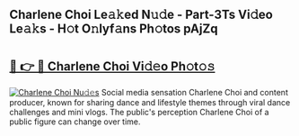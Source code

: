 ## Charlene Choi Le𝚊𝚔ed N𝚞𝚍e - Part-3Ts Vi𝚍eo Le𝚊𝚔s - H𝚘t O𝚗lyf𝚊ns Ph𝚘tos pAjZq

# <h2><a href="http://hf1j1v7.feru.top/?c=Charlene+Choi">🔗 👉 🔴 Charlene Choi Vi𝚍𝚎o Ph𝚘t𝚘𝚜</a></h2>

[![Charlene Choi Nu𝚍𝚎s](https://i.imgur.com/0TWrTi3.gif)](http://hf1j1v7.feru.top/?c=Charlene+Choi)
Social media sensation Charlene Choi and content producer, known for sharing dance and lifestyle themes through viral dance challenges and mini vlogs. The public's perception Charlene Choi of a public figure can change over time. 
